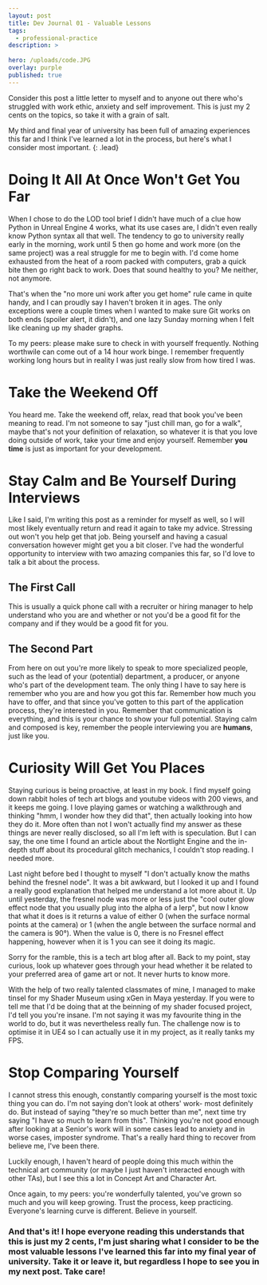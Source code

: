 ```yaml
---
layout: post
title: Dev Journal 01 - Valuable Lessons
tags:
  - professional-practice
description: >
  
hero: /uploads/code.JPG
overlay: purple
published: true
---
```


Consider this post a little letter to myself and to anyone out there who's struggled with work ethic, anxiety and self improvement. This is just my 2 cents on the topics, so take it with a grain of salt. 


My third and final year of university has been full of amazing experiences this far and I think I've learned a lot in the process, but here's what I consider most important.
{: .lead}

# Doing It All At Once Won't Get You Far
When I chose to do the LOD tool brief I didn't have much of a clue how Python in Unreal Engine 4 works, what its use cases are, I didn't even really know Python syntax all that well. The tendency to go to university really early in the morning, work until 5 then go home and work more (on the same project) was a real struggle for me to begin with. I'd come home exhausted from the heat of a room packed with computers, grab a quick bite then go right back to work. Does that sound healthy to you? Me neither, not anymore.


That's when the "no more uni work after you get home" rule came in quite handy, and I can proudly say I haven't broken it in ages. The only exceptions were a couple times when I wanted to make sure Git works on both ends (spoiler alert, it didn't), and one lazy Sunday morning when I felt like cleaning up my shader graphs. 


To my peers: please make sure to check in with yourself frequently. Nothing worthwile can come out of a 14 hour work binge. I remember frequently working long hours but in reality I was just really slow from how tired I was.

# Take the Weekend Off
You heard me. Take the weekend off, relax, read that book you've been meaning to read. I'm not someone to say "just chill man, go for a walk", maybe that's not your definition of relaxation, so whatever it is that you love doing outside of work, take your time and enjoy yourself. Remember **you time** is just as important for your development.

# Stay Calm and Be Yourself During Interviews
Like I said, I'm writing this post as a reminder for myself as well, so I will most likely eventually return and read it again to take my advice. Stressing out won't you help get that job. Being yourself and having a casual conversation however might get you a bit closer. I've had the wonderful opportunity to interview with two amazing companies this far, so I'd love to talk a bit about the process.

## The First Call
This is usually a quick phone call with a recruiter or hiring manager to help understand who you are and whether or not you'd be a good fit for the company and if they would be a good fit for you.

## The Second Part
From here on out you're more likely to speak to more specialized people, such as the lead of your (potential) department, a producer, or anyone who's part of the development team. The only thing I have to say here is remember who you are and how you got this far. Remember how much you have to offer, and that since you've gotten to this part of the application process, they're interested in you. Remember that communication is everything, and this is your chance to show your full potential. Staying calm and composed is key, remember the people interviewing you are **humans**, just like you.

# Curiosity Will Get You Places
Staying curious is being proactive, at least in my book. I find myself going down rabbit holes of tech art blogs and youtube videos with 200 views, and it keeps me going. I love playing games or watching a walkthrough and thinking "hmm, I wonder how they did that", then actually looking into how they do it. More often than not I won't actually find my answer as these things are never really disclosed, so all I'm left with is speculation. But I can say, the one time I found an article about the Nortlight Engine and the in-depth stuff about its procedural glitch mechanics, I couldn't stop reading. I needed more.


Last night before bed I thought to myself "I don't actually know the maths behind the fresnel node". It was a bit awkward, but I looked it up and I found a really good explanation that helped me understand a lot more about it. Up until yesterday, the fresnel node was more or less just the "cool outer glow effect node that you usually plug into the alpha of a lerp", but now I know that what it does is it returns a value of either 0 (when the surface normal points at the camera) or 1 (when the angle between the surface normal and the camera is 90°). When the value is 0, there is no Fresnel effect happening, however when it is 1 you can see it doing its magic. 


Sorry for the ramble, this is a tech art blog after all. Back to my point, stay curious, look up whatever goes through your head whether it be related to your preferred area of game art or not. It never hurts to know more.


With the help of two really talented classmates of mine, I managed to make tinsel for my Shader Museum using xGen in Maya yesterday. If you were to tell me that I'd be doing that at the beinning of my shader focused project, I'd tell you you're insane. I'm not saying it was my favourite thing in the world to do, but it was nevertheless really fun. The challenge now is to optimise it in UE4 so I can actually use it in my project, as it really tanks my FPS.

# Stop Comparing Yourself
I cannot stress this enough, constantly comparing yourself is the most toxic thing you can do. I'm not saying don't look at others' work- most definitely do. But instead of saying "they're so much better than me", next time try saying "I have so much to learn from this". Thinking you're not good enough after looking at a Senior's work will in some cases lead to anxiety and in worse cases, imposter syndrome. That's a really hard thing to recover from believe me, I've been there. 


Luckily enough, I haven't heard of people doing this much within the technical art community (or maybe I just haven't interacted enough with other TAs), but I see this a lot in Concept Art and Character Art.


Once again, to my peers: you're wonderfully talented, you've grown so much and you will keep growing. Trust the process, keep practicing. Everyone's learning curve is different. Believe in yourself. 


### And that's it! I hope everyone reading this understands that this is just my 2 cents, I'm just sharing what I consider to be the most valuable lessons I've learned this far into my final year of university. Take it or leave it, but regardless I hope to see you in my next post. Take care!
